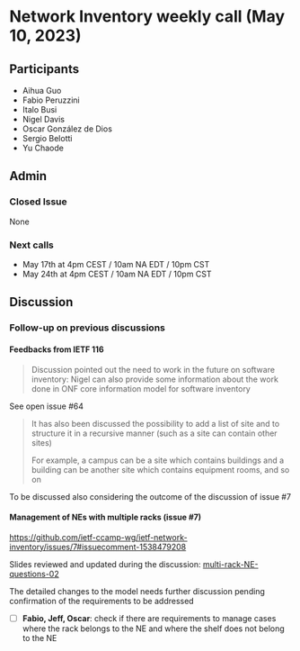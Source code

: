 # Network Inventory weekly call (May 10, 2023)

## Participants

- Aihua Guo
- Fabio Peruzzini
- Italo Busi
- Nigel Davis
- Oscar González de Dios
- Sergio Belotti
- Yu Chaode

## Admin

### Closed Issue

None

### Next calls

- May 17th at 4pm CEST / 10am NA EDT / 10pm CST
- May 24th at 4pm CEST / 10am NA EDT / 10pm CST

## Discussion

### Follow-up on previous discussions

#### Feedbacks from IETF 116

> Discussion pointed out the need to work in the future on software inventory: Nigel can also provide some information about the work done in ONF core information model for software inventory
> 

See open issue #64

> It has also been discussed the possibility to add a list of site and to structure it in a recursive manner (such as a site can contain other sites)
> 
> For example, a campus can be a site which contains buildings and a building can be another site which contains equipment rooms, and so on

To be discussed also considering the outcome of the discussion of issue #7

#### Management of NEs with multiple racks (issue #7)

https://github.com/ietf-ccamp-wg/ietf-network-inventory/issues/7#issuecomment-1538479208

Slides reviewed and updated during the discussion: [multi-rack-NE-questions-02](https://github.com/ietf-ccamp-wg/ietf-network-inventory/files/11451239/multi-rack-NE-questions-02.pptx)

The detailed changes to the model needs further discussion pending confirmation of the requirements to be addressed

- [ ] **Fabio, Jeff, Oscar**: check if there are requirements to manage cases where the rack belongs to the NE and where the shelf does not belong to the NE
